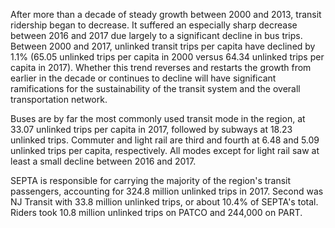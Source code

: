 After more than a decade of steady growth between 2000 and 2013, transit ridership began to decrease. It suffered an especially sharp decrease between 2016 and 2017 due largely to a significant decline in bus trips. Between 2000 and 2017, unlinked transit trips per capita have declined by 1.1% (65.05 unlinked trips per capita in 2000 versus 64.34 unlinked trips per capita in 2017). Whether this trend reverses and restarts the growth from earlier in the decade or continues to decline will have significant ramifications for the sustainability of the transit system and the overall transportation network.

Buses are by far the most commonly used transit mode in the region, at 33.07 unlinked trips per capita in 2017, followed by subways at 18.23 unlinked trips. Commuter and light rail are third and fourth at 6.48 and 5.09 unlinked trips per capita, respectively. All modes except for light rail saw at least a small decline between 2016 and 2017.

SEPTA is responsible for carrying the majority of the region's transit passengers, accounting for 324.8 million unlinked trips in 2017. Second was NJ Transit with 33.8 million unlinked trips, or about 10.4% of SEPTA's total. Riders took 10.8 million unlinked trips on PATCO and 244,000 on PART.